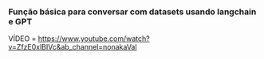 ### Função básica para conversar com datasets usando langchain e GPT

VÍDEO = https://www.youtube.com/watch?v=ZfzE0xlBIVc&ab_channel=nonakaVal
